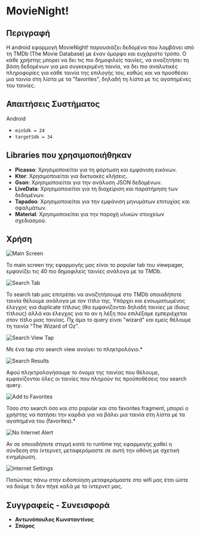 # MovieNight!

## Περιγραφή
Η android εφαρμογή MovieNight! παρουσιάζει δεδομένα που λαμβάνει από τη TMDb (The Movie Database) με έναν όμορφο και ευχάριστο τρόπο. Ο κάθε χρήστης μπορεί να δει τις πιο δημοφιλείς ταινίες, να αναζητήσει τη βάση δεδομένων για μια συγκεκριμένη ταινία, να δει πιο αναλυτικές πληροφορίες για κάθε ταινία της επιλογής του, καθώς και να προσθέσει μια ταινία στη λίστα με τα "favorites", δηλαδή τη λίστα με τις αγαπημένες του ταινίες.

## Απαιτήσεις Συστήματος
Android
- `minSdk = 24`
- `targetSdk = 34`

## Libraries που χρησιμοποιήθηκαν
- **Picasso**: Χρησιμοποιείται για τη φόρτωση και εμφάνιση εικόνων.
- **Ktor**: Χρησιμοποιείται για δικτυακές κλήσεις.
- **Gson**: Χρησιμοποιείται για την ανάλυση JSON δεδομένων.
- **LiveData**: Χρησιμοποιείται για τη διαχείριση και παρατήρηση των δεδομένων.
- **Tapadoo**: Χρησιμοποιείται για την εμφάνιση μηνυμάτων επιτυχίας και σφαλμάτων.
- **Material**: Χρησιμοποιείται για την παροχή υλικών στοιχείων σχεδιασμού.

## Χρήση

![Main Screen](media/1.PNG)
<p>Το main screen της εφαρμογής μας είναι το popular tab του viewpager, εμφανίζει τις 40 πιο δημοφιλείς ταινίες ανάλογα με το TMDb.</p>

![Search Tab](media/2.PNG)
<p>Το search tab μας επιτρέπει να αναζητήσουμε στο TMDb οποιαδήποτε ταινία θέλουμε ανάλογα με τον τίτλο της. Υπάρχει και ενσωματωμένος έλεγχος για duplicate τίτλους (θα εμφανίζονται δηλαδή ταινίες με ίδιους τίτλους) αλλά και έλεγχος για το αν η λέξη που επιλέξαμε εμπεριέχεται στον τίτλο μιας ταινίας. Πχ άμα το query είναι "wizard" και εμείς θέλουμε τη ταινία "The Wizard of Oz".</p>

![Search View Tap](media/2.2.PNG)
<p>Με ένα tap στο search view ανοίγει το πληκτρολόγιο.*

![Search Results](media/2.3.PNG)
<p>Αφού πληκτρολογήσουμε το όνομα της ταινίας που θέλουμε, εμφανίζονται όλες οι ταινίες που πληρούν τις προϋποθέσεις του search query.</p>

![Add to Favorites](media/2.4.PNG)
<p>Τόσο στο search όσο και στο popular και στο favorites fragment, μπορεί ο χρήστης να πατήσει την καρδιά για να βάλει μια ταινία στη λίστα με τα αγαπημένα του (favorites).*

![No Internet Alert](media/alert.PNG)
<p>Αν σε οποιαδήποτε στιγμή κατά το runtime της εφαρμογής χαθεί η σύνδεση στο ίντερνετ, μεταφερόμαστε σε αυτή την οθόνη με σχετική ενημέρωση.</p>

![Internet Settings](media/alert2.PNG)
<p>Πατώντας πάνω στην ειδοποίηση μεταφερόμαστε στο wifi μας έτσι ώστε να δούμε τι δεν πήγε καλά με το ίντερνετ μας.</p>


## Συγγραφείς - Συνεισφορά
- **Αντωνόπουλος Κωνσταντίνος**
- **Σπύρος**
